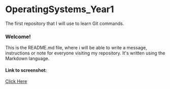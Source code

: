 # OperatingSystems_Year1
The first repository that I will use to learn Git commands.

### Welcome!
This is the README.md file, where i will be able to write a message, instructions or note for everyone visiting my repository. It's written using the Markdown language.

#### Link to screenshot:
[Click Here](https://github.com/c22734141/OperatingSystems_Year1/blob/main/lab-1/screenshot.png)
